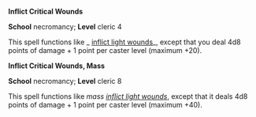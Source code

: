  **Inflict Critical Wounds**

**School** necromancy; **Level** cleric 4

This spell functions like _ [inflict light wounds](inflictLightWounds.md#_inflict-light-wounds)_, except that you deal 4d8 points of damage + 1 point per caster level (maximum +20).

**Inflict Critical Wounds, Mass**

**School** necromancy; **Level** cleric 8

This spell functions like _mass [inflict light wounds](inflictLightWounds.md#_inflict-light-wounds)_, except that it deals 4d8 points of damage + 1 point per caster level (maximum +40).

